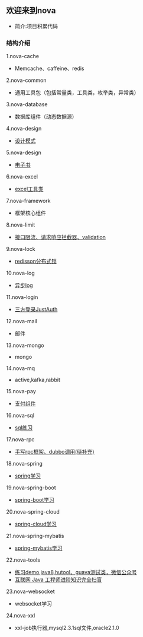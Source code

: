 ## 欢迎来到nova
* 简介:项目积累代码

### 结构介绍
1.nova-cache
* Memcache、caffeine、redis

2.nova-common
* 通用工具包（包括常量类，工具类，枚举类，异常类）

3.nova-database
* 数据库组件（动态数据源）

4.nova-design
* [设计模式](nova-design/designNote.md)

5.nova-design
* [电子书](nova-ebook/ebookNote.md)

6.nova-excel
* [excel工具类](nova-excel/excelNote.md)

7.nova-framework
* 框架核心组件

8.nova-limit
* [接口限流、请求响应拦截器、validation](nova-limit/limitNote.md)

9.nova-lock
* [redisson分布式锁](nova-lock/lockNote.md)

10.nova-log
* [异步log](nova-log/logNote.md)

11.nova-login
* [三方登录JustAuth](nova-login/loginNote.md)

12.nova-mail
* 邮件

13.nova-mongo
* mongo

14.nova-mq
* active,kafka,rabbit

15.nova-pay
* [支付组件](nova-pay/payNote.md)

16.nova-sql
* [sql练习](nova-sql/sqlNote.md)

17.nova-rpc
* [手写rpc框架、dubbo调用(待补充)](nova-rpc/rpcNote.md)

18.nova-spring
* [spring学习](nova-spring/springNote.md)

19.nova-spring-boot
* [spring-boot学习](nova-spring-boot/springBootNote.md)

20.nova-spring-cloud
* [spring-cloud学习](nova-spring-cloud/springCloudNote.md)

21.nova-spring-mybatis
* [spring-mybatis学习](nova-spring-mybatis/mybatisNote.md)

22.nova-tools
* [练习demo,java8,hutool、guava测试类，微信公众号](nova-tools/toolsNote.md)
* [互联网 Java 工程师进阶知识完全扫盲](summary.md)

23.nova-websocket
* websocket学习

24.nova-xxl
* xxl-job执行器,mysql2.3.1sql文件,oracle2.1.0

